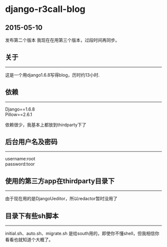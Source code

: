 django-r3call-blog
==================


## 2015-05-10
发布第二个版本
我现在在用第三个版本，过段时间再同步。




## 关于  
***
这是一个用django1.6.8写得blog，历时约13小时.


## 依赖
***
>
Django==1.6.8  
Pillow==2.6.1  

依赖很少，我基本上都放到thirdparty下了

## 后台用户名及密码
***
>
username:root  
password:toor  

## 使用的第三方app在thirdparty目录下
***
由于现在用的是DjangoUeditor，所以redactor暂时没用了

## 目录下有些sh脚本 
*** 
initial.sh、auto.sh、migrate.sh 是给south用的，即使你不懂shell，但我相信你看看也就知道个大概了。
